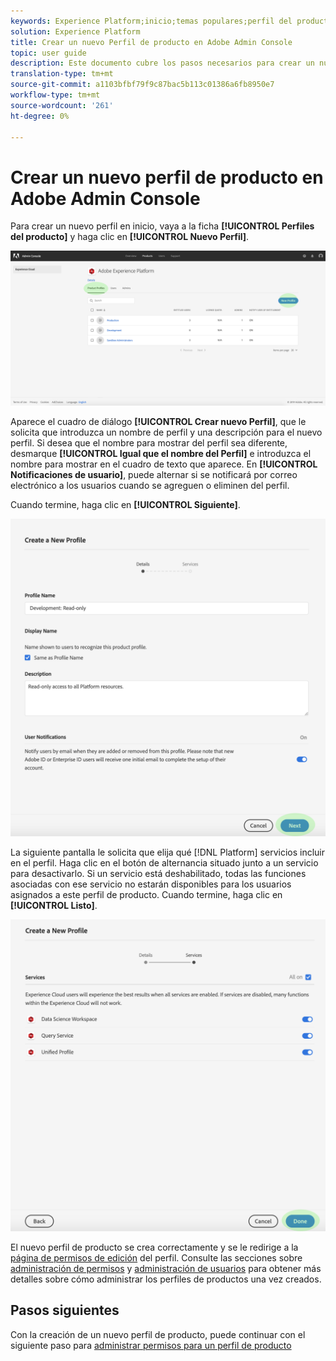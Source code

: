 ```yaml
---
keywords: Experience Platform;inicio;temas populares;perfil del producto
solution: Experience Platform
title: Crear un nuevo Perfil de producto en Adobe Admin Console
topic: user guide
description: Este documento cubre los pasos necesarios para crear un nuevo perfil de productos en Adobe Admin Console. Para crear un nuevo perfil en inicio, vaya a la ficha Perfiles del producto y haga clic en Nuevo Perfil.
translation-type: tm+mt
source-git-commit: a1103bfbf79f9c87bac5b113c01386a6fb8950e7
workflow-type: tm+mt
source-wordcount: '261'
ht-degree: 0%

---
```



# Crear un nuevo perfil de producto en Adobe Admin Console

Para crear un nuevo perfil en inicio, vaya a la ficha **[!UICONTROL Perfiles del producto]** y haga clic en **[!UICONTROL Nuevo Perfil]**.

![new-perfil-button](../images/new-profile-button.png)

Aparece el cuadro de diálogo **[!UICONTROL Crear nuevo Perfil]**, que le solicita que introduzca un nombre de perfil y una descripción para el nuevo perfil. Si desea que el nombre para mostrar del perfil sea diferente, desmarque **[!UICONTROL Igual que el nombre del Perfil]** e introduzca el nombre para mostrar en el cuadro de texto que aparece. En **[!UICONTROL Notificaciones de usuario]**, puede alternar si se notificará por correo electrónico a los usuarios cuando se agreguen o eliminen del perfil.

Cuando termine, haga clic en **[!UICONTROL Siguiente]**.

![new-perfil-details](../images/new-profile-details.png)

La siguiente pantalla le solicita que elija qué [!DNL Platform] servicios incluir en el perfil. Haga clic en el botón de alternancia situado junto a un servicio para desactivarlo. Si un servicio está deshabilitado, todas las funciones asociadas con ese servicio no estarán disponibles para los usuarios asignados a este perfil de producto. Cuando termine, haga clic en **[!UICONTROL Listo]**.

![new-perfil-services](../images/new-profile-services.png)

El nuevo perfil de producto se crea correctamente y se le redirige a la [página de permisos de edición](#edit-permissions) del perfil. Consulte las secciones sobre [administración de permisos](#manage-permissions-for-a-product-profile) y [administración de usuarios](#manage-users-for-a-product-profile) para obtener más detalles sobre cómo administrar los perfiles de productos una vez creados.

## Pasos siguientes

Con la creación de un nuevo perfil de producto, puede continuar con el siguiente paso para [administrar permisos para un perfil de producto](permissions.md)